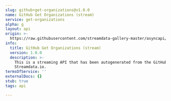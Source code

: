 ```yaml
---
slug: github+get-organizations@v1.0.0
name: GitHub Get Organizations (stream)
service: get-organizations
alpha: g
layout: api
origin: >-
  https://raw.githubusercontent.com/streamdata-gallery-master/asyncapi/master/_listings/github/github-get-organizations-stream-async.md
info:
  title: GitHub Get Organizations (stream)
  version: 1.0.0
  description: >-
    This is a streaming API that has been autogenerated from the GitHub using
    Streamdata.io.
termsOfService: ''
externalDocs: {}
stub: true
tags: api

---
```

